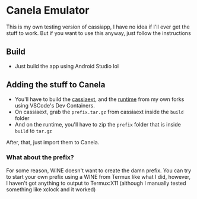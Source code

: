 # Canela Emulator

This is my own testing version of cassiapp, I have no idea if I'll ever get the stuff to work. But if you want to use this anyway, just follow the instructions

## Build

* Just build the app using Android Studio lol

## Adding the stuff to Canela
* You'll have to build the [cassiaext](https://github.com/MixedVictor/cassiaext), and the [runtime](https://github.com/MixedVictor/cassia-runtime) from my own forks using VSCode's Dev Containers.
* On cassiaext, grab the `prefix.tar.gz` from cassiaext inside the `build` folder
* And on the runtime, you'll have to zip the `prefix` folder that is inside `build` to `tar.gz`

After, that, just import them to Canela.

### What about the prefix?

For some reason, WINE doesn't want to create the damn prefix.
You can try to start your own prefix using a WINE from Termux like what I did, however, I haven't got anything to output to Termux:X11 (although I manually tested something like xclock and it worked)
